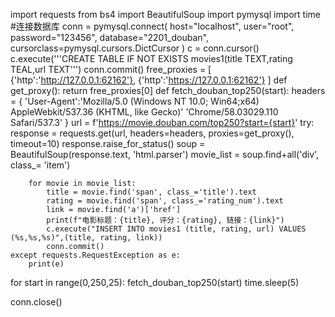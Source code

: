 import requests
from bs4 import BeautifulSoup
import pymysql
import time
#连接数据库
conn = pymysql.connect(
    host="localhost",
    user="root",
    password="123456",
    database="2201_douban",
    cursorclass=pymysql.cursors.DictCursor
)
c = conn.cursor()
c.execute('''CREATE TABLE IF NOT EXISTS movies1(title TEXT,rating TEAL,url TEXT''')
conn.commit()
free_proxies = [
    {'http':'http://127.0.0.1:62162'},
    {'http':'https://127.0.0.1:62162'}
]
def get_proxy():
    return free_proxies[0]
def fetch_douban_top250(start):
    headers = {
        'User-Agent':'Mozilla/5.0 (Windows NT 10.0; Win64;x64) AppleWebkit/537.36 (KHTML, like Gecko)'
                     'Chrome/58.03029.110 Safari/537.3'
    }
    url = f'https://movie.douban.com/top250?start={start}'
    try:
        response = requests.get(url, headers=headers, proxies=get_proxy(), timeout=10)
        response.raise_for_status()
        soup = BeautifulSoup(response.text, 'html.parser')
        movie_list = soup.find+all('div', class_= 'item')

        for movie in movie_list:
            title = movie.find('span', class_='title').text
            rating = movie.find('span', class_='rating_num').text
            link = movie.find('a')['href']
            print(f"电影标题：{title}, 评分：{rating}, 链接：{link}")
            c.execute("INSERT INTO movies1 (title, rating, url) VALUES (%s,%s,%s)",(title, rating, link))
            conn.commit()
    except requests.RequestException as e:
        print(e)

for start in range(0,250,25):
    fetch_douban_top250(start)
    time.sleep(5)

conn.close()
